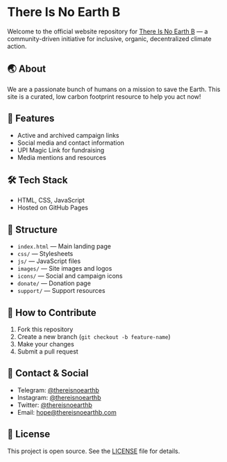 # There Is No Earth B

Welcome to the official website repository for [There Is No Earth B](https://thereisnoearthb.com) — a community-driven initiative for inclusive, organic, decentralized climate action.

## 🌏 About

We are a passionate bunch of humans on a mission to save the Earth. This site is a curated, low carbon footprint resource to help you act now!

## 🚀 Features

- Active and archived campaign links
- Social media and contact information
- UPI Magic Link for fundraising
- Media mentions and resources

## 🛠️ Tech Stack

- HTML, CSS, JavaScript
- Hosted on GitHub Pages

## 📁 Structure

- `index.html` — Main landing page
- `css/` — Stylesheets
- `js/` — JavaScript files
- `images/` — Site images and logos
- `icons/` — Social and campaign icons
- `donate/` — Donation page
- `support/` — Support resources

## 📝 How to Contribute

1. Fork this repository
2. Create a new branch (`git checkout -b feature-name`)
3. Make your changes
4. Submit a pull request

## 📢 Contact & Social

- Telegram: [@thereisnoearthb](https://t.me/thereisnoearthb)
- Instagram: [@thereisnoearthb](https://instagram.com/thereisnoearthb)
- Twitter: [@thereisnoearthb](https://twitter.com/thereisnoearthb)
- Email: [hope@thereisnoearthb.com](mailto:hope@thereisnoearthb.com)

## 📄 License

This project is open source. See the [LICENSE](LICENSE) file for details.